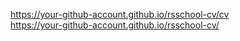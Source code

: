 https://your-github-account.github.io/rsschool-cv/cv
<br>
https://your-github-account.github.io/rsschool-cv/
